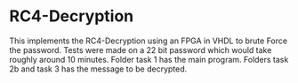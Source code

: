 # RC4-Decryption

This implements the RC4-Decryption using an FPGA in VHDL to brute Force the password.
Tests were made on a 22 bit password which would take roughly around 10 minutes.
Folder task 1 has the main program.
Folders task 2b and task 3 has the message to be decrypted.